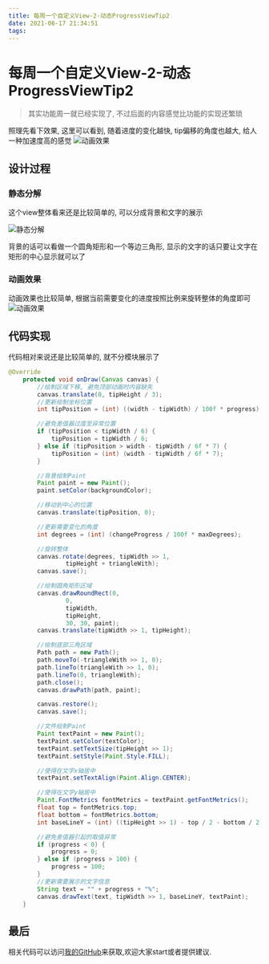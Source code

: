 ```yaml
---
title: 每周一个自定义View-2-动态ProgressViewTip2
date: 2021-06-17 21:34:51
tags:
---
```


# 每周一个自定义View-2-动态ProgressViewTip2

> 其实功能周一就已经实现了, 不过后面的内容感觉比功能的实现还繁琐

照理先看下效果, 这里可以看到, 随着进度的变化越快, tip偏移的角度也越大, 给人一种加速度高的感觉
![动画效果](https://update-image.oss-cn-shanghai.aliyuncs.com/image/20210617215220.gif)

<!-- more -->


## 设计过程
### 静态分解
这个view整体看来还是比较简单的, 可以分成背景和文字的展示

![静态分解](https://update-image.oss-cn-shanghai.aliyuncs.com/image/20210617220232.gif)

背景的话可以看做一个圆角矩形和一个等边三角形, 显示的文字的话只要让文字在矩形的中心显示就可以了

### 动画效果
动画效果也比较简单, 根据当前需要变化的进度按照比例来旋转整体的角度即可
![动画效果](https://update-image.oss-cn-shanghai.aliyuncs.com/image/20210617221840.gif)


## 代码实现
代码相对来说还是比较简单的, 就不分模块展示了
```java
@Override
    protected void onDraw(Canvas canvas) {
        //绘制区域下移, 避免顶部动画时内容缺失
        canvas.translate(0, tipHeight / 3);
        //更新绘制坐标位置
        int tipPosition = (int) ((width - tipWidth) / 100f * progress);

        //避免差值器过度至异常位置
        if (tipPosition < tipWidth / 6) {
            tipPosition = tipWidth / 6;
        } else if (tipPosition > width - tipWidth / 6f * 7) {
            tipPosition = (int) (width - tipWidth / 6f * 7);
        }

        //背景绘制Paint
        Paint paint = new Paint();
        paint.setColor(backgroundColor);

        //移动到中心的位置
        canvas.translate(tipPosition, 0);

        //更新需要变化的角度
        int degrees = (int) (changeProgress / 100f * maxDegrees);

        //旋转整体
        canvas.rotate(degrees, tipWidth >> 1,
                tipHeight + triangleWith);
        canvas.save();

        //绘制圆角矩形区域
        canvas.drawRoundRect(0,
                0,
                tipWidth,
                tipHeight,
                30, 30, paint);
        canvas.translate(tipWidth >> 1, tipHeight);

        //绘制底部三角区域
        Path path = new Path();
        path.moveTo(-triangleWith >> 1, 0);
        path.lineTo(triangleWith >> 1, 0);
        path.lineTo(0, triangleWith);
        path.close();
        canvas.drawPath(path, paint);

        canvas.restore();
        canvas.save();

        //文件绘制Paint
        Paint textPaint = new Paint();
        textPaint.setColor(textColor);
        textPaint.setTextSize(tipHeight >> 1);
        textPaint.setStyle(Paint.Style.FILL);

        //使得在文字x轴居中
        textPaint.setTextAlign(Paint.Align.CENTER);

        //使得在文字y轴居中
        Paint.FontMetrics fontMetrics = textPaint.getFontMetrics();
        float top = fontMetrics.top;
        float bottom = fontMetrics.bottom;
        int baseLineY = (int) ((tipHeight >> 1) - top / 2 - bottom / 2);

        //避免差值器引起的取值异常
        if (progress < 0) {
            progress = 0;
        } else if (progress > 100) {
            progress = 100;
        }
        //更新需要展示的文字信息
        String text = "" + progress + "%";
        canvas.drawText(text, tipWidth >> 1, baseLineY, textPaint);
    }
```
## 最后
相关代码可以访问[我的GitHub](https://github.com/clwater/AndroidAnimator/tree/main/AnimationProgress2)来获取,欢迎大家start或者提供建议.


